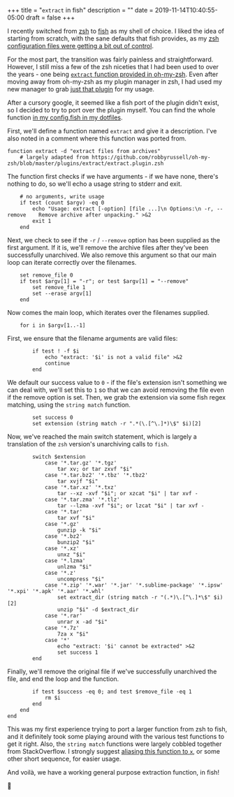+++
title = "`extract` in fish"
description = ""
date = 2019-11-14T10:40:55-05:00
draft = false
+++

I recently switched from [zsh](https://en.wikipedia.org/wiki/Z_shell) to [fish](https://fishshell.com/) as my shell of choice.
I liked the idea of starting from scratch, with the sane defaults that fish provides, as my [zsh configuration files were getting a bit out of control](https://github.com/svanburen/dotfiles/commit/10d9acc84179425772597d5a4c34c70a8bddd906#diff-53cae0c7df819f6e6a8104beae0f53a1).

For the most part, the transition was fairly painless and straightforward.
However, I still miss a few of the zsh niceties that I had been used to over the years - one being [`extract` function provided in oh-my-zsh](https://github.com/robbyrussell/oh-my-zsh/blob/master/plugins/extract/extract.plugin.zsh).
Even after moving away from oh-my-zsh as my plugin manager in zsh, I had used my new manager to grab [just that plugin](https://github.com/svanburen/dotfiles/blob/74dd7a02b83ca1874d721e242e0f466ca1f65692/zshrc#L13-L14) for my usage.

After a cursory google, it seemed like a fish port of the plugin didn't exist, so I decided to try to port over the plugin myself.
You can find the whole function [in my config.fish in my dotfiles](https://github.com/svanburen/dotfiles/blob/9e62163c674f3fef58a12d752daa78b4c5eeecbe/config.fish#L65-L125).

First, we'll define a function named `extract` and give it a description.
I've also noted in a comment where this function was ported from.

```fish
function extract -d "extract files from archives"
    # largely adapted from https://github.com/robbyrussell/oh-my-zsh/blob/master/plugins/extract/extract.plugin.zsh
```

The function first checks if we have arguments - if we have none, there's nothing to do, so we'll echo a usage string to stderr and exit.

```fish
    # no arguments, write usage
    if test (count $argv) -eq 0
        echo "Usage: extract [-option] [file ...]\n Options:\n -r, --remove    Remove archive after unpacking." >&2
        exit 1
    end
```

Next, we check to see if the `-r` / `--remove` option has been supplied as the first argument.
If it is, we'll remove the archive files after they've been successfully unarchived.
We also remove this argument so that our main loop can iterate correctly over the filenames.

```fish
    set remove_file 0
    if test $argv[1] = "-r"; or test $argv[1] = "--remove"
        set remove_file 1
        set --erase argv[1]
    end
```

Now comes the main loop, which iterates over the filenames supplied.

```fish
    for i in $argv[1..-1]
```

First, we ensure that the filename arguments are valid files:

```fish
        if test ! -f $i
            echo "extract: '$i' is not a valid file" >&2
            continue
        end
```

We default our success value to `0` - if the file's extension isn't something we can deal with, we'll set this to `1` so that we can avoid removing the file even if the remove option is set.
Then, we grab the extension via some fish regex matching, using the `string match` function.

```fish
        set success 0
        set extension (string match -r ".*(\.[^\.]*)\$" $i)[2]
```

Now, we've reached the main switch statement, which is largely a translation of the `zsh` version's unarchiving calls to `fish`.

```fish
        switch $extension
            case '*.tar.gz' '*.tgz'
                tar xv; or tar zxvf "$i"
            case '*.tar.bz2' '*.tbz' '*.tbz2'
                tar xvjf "$i"
            case '*.tar.xz' '*.txz'
                tar --xz -xvf "$i"; or xzcat "$i" | tar xvf -
            case '*.tar.zma' '*.tlz'
                tar --lzma -xvf "$i"; or lzcat "$i" | tar xvf -
            case '*.tar'
                tar xvf "$i"
            case '*.gz'
                gunzip -k "$i"
            case '*.bz2'
                bunzip2 "$i"
            case '*.xz'
                unxz "$i"
            case '*.lzma'
                unlzma "$i"
            case '*.z'
                uncompress "$i"
            case '*.zip' '*.war' '*.jar' '*.sublime-package' '*.ipsw' '*.xpi' '*.apk' '*.aar' '*.whl'
                set extract_dir (string match -r "(.*)\.[^\.]*\$" $i)[2]
                unzip "$i" -d $extract_dir
            case '*.rar'
                unrar x -ad "$i"
            case '*.7z'
                7za x "$i"
            case '*'
                echo "extract: '$i' cannot be extracted" >&2
                set success 1
        end
```

Finally, we'll remove the original file if we've successfully unarchived the file, and end the loop and the function.

```fish
        if test $success -eq 0; and test $remove_file -eq 1
            rm $i
        end
    end
end
```

This was my first experience trying to port a larger function from zsh to fish, and it definitely took some playing around with the various test functions to get it right.
Also, the `string match` functions were largely cobbled together from StackOverflow.
I strongly suggest [aliasing this function to `x`](https://github.com/svanburen/dotfiles/blob/9e62163c674f3fef58a12d752daa78b4c5eeecbe/config.fish#L21), or some other short sequence, for easier usage.

And voilà, we have a working general purpose extraction function, in fish!

🐠
